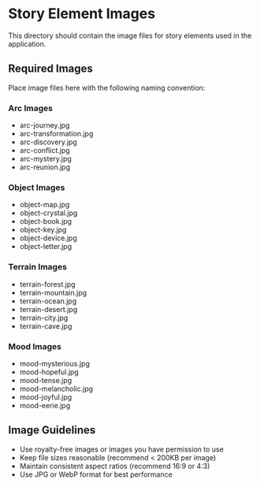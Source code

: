# Story Element Images

This directory should contain the image files for story elements used in the application.

## Required Images

Place image files here with the following naming convention:

### Arc Images
- arc-journey.jpg
- arc-transformation.jpg
- arc-discovery.jpg
- arc-conflict.jpg
- arc-mystery.jpg
- arc-reunion.jpg

### Object Images
- object-map.jpg
- object-crystal.jpg
- object-book.jpg
- object-key.jpg
- object-device.jpg
- object-letter.jpg

### Terrain Images
- terrain-forest.jpg
- terrain-mountain.jpg
- terrain-ocean.jpg
- terrain-desert.jpg
- terrain-city.jpg
- terrain-cave.jpg

### Mood Images
- mood-mysterious.jpg
- mood-hopeful.jpg
- mood-tense.jpg
- mood-melancholic.jpg
- mood-joyful.jpg
- mood-eerie.jpg

## Image Guidelines

- Use royalty-free images or images you have permission to use
- Keep file sizes reasonable (recommend < 200KB per image)
- Maintain consistent aspect ratios (recommend 16:9 or 4:3)
- Use JPG or WebP format for best performance 